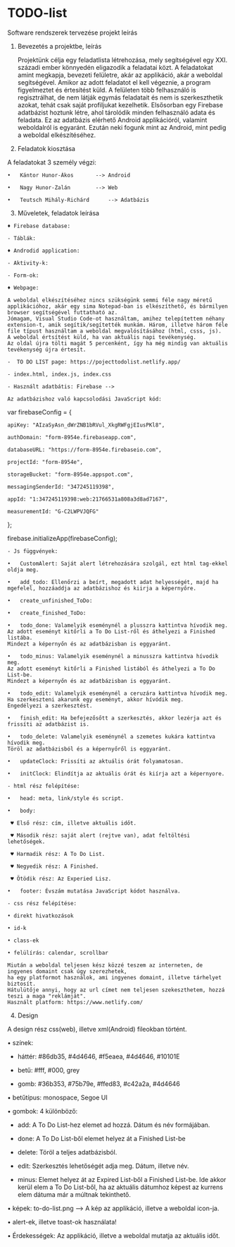 # TODO-list
Software rendszerek tervezése projekt leírás

1.	Bevezetés a projektbe, leírás

 	Projektünk célja egy feladatlista létrehozása, mely segítségével egy XXI. századi ember könnyedén eligazodik a feladatai közt. A feladatokat amint megkapja, bevezeti felületre, akár az applikáció, akár a weboldal segítségével. Amikor az adott feladatot el kell végeznie, a program figyelmeztet és értesítést küld. 
	A felületen több felhasználó is regisztrálhat, de nem látják egymás feladatait és nem is szerkeszthetik azokat, tehát csak saját profiljukat kezelhetik. 
	Elsősorban egy Firebase adatbázist hoztunk létre, ahol tárolódik minden felhasználó adata és feladata. Ez az adatbázis elérhető Android applikációról, valamint weboldalról is egyaránt. 
	Ezután neki fogunk mint az Android, mint pedig a weboldal elkészítéséhez.
	
2.	Feladatok kiosztása

  A feladatokat 3 személy végzi:
  
    •	Kántor Hunor-Ákos 		--> Android
    
    •	Nagy Hunor-Zalán 		--> Web
    
    •	Teutsch Mihály-Richárd 		--> Adatbázis
    
  3.	Műveletek, feladatok leírása
  
    ♦ Firebase database:
    
    - Táblák: 

    ♦ Androdid application:
    
    - Aktivity-k:
    
    - Form-ok: 

    ♦ Webpage:
    
	A weboldal elkészítéséhez nincs szükségünk semmi féle nagy méretű applikációhoz, akár egy sima Notepad-ban is elkészíthető, és bármilyen browser segítségével futtatható az. 
	Jómagam, Visual Studio Code-ot használtam, amihez telepítettem néhany extension-t, amik segítik/segítették munkám. Három, illetve három féle file típust használtam a weboldal megvalósításához (html, csss, js). 
	A weboldal értsítést küld, ha van aktuális napi tevékenység. 
	Az oldal újra tölti magát 5 percenként, így ha még mindig van aktuális tevékenység újra értesít. 
   
    -  TO DO LIST page: https://pojecttodolist.netlify.app/
    
    - index.html, index.js, index.css
    
    - Használt adatbátis: Firebase -->
    
    Az adatbázishoz való kapcsolodási JavaScript kód: 
    
var firebaseConfig = {

    apiKey: "AIzaSyAsn_dWrZNB1bRVul_XkgRWFgjEIusPKl8",
    
    authDomain: "form-8954e.firebaseapp.com",
    
    databaseURL: "https://form-8954e.firebaseio.com",
    
    projectId: "form-8954e",
    
    storageBucket: "form-8954e.appspot.com",
    
    messagingSenderId: "347245119398",
    
    appId: "1:347245119398:web:21766531a808a3d8ad7167",
    
    measurementId: "G-C2LWPVJQFG"
    
};

firebase.initializeApp(firebaseConfig);

    - Js függvények: 
    
    •	CustomAlert: Saját alert létrehozására szolgál, ezt html tag-ekkel oldja meg.
    
    •	add_todo: Ellenőrzi a beírt, megadott adat helyességét, majd ha mgefelel, hozzáaddja az adatbázishoz és kiirja a képernyőre.
    
    •	create_unfinished_ToDo:
    
    •	create_finished_ToDo:
    
    •	todo_done: Valamelyik eseménynél a plusszra kattintva hívodik meg. 
    Az adott eseményt kitőrli a To Do List-ről és áthelyezi a Finished listába. 
    Mindezt a képernyőn és az adatbázisban is eggyaránt. 
    
    •	todo_minus: Valamelyik eseménynél a minusszra kattintva hívodik meg. 
    Az adott eseményt kitőrli a Finished listából és áthelyezi a To Do List-be. 
    Mindezt a képernyőn és az adatbázisban is eggyaránt.
    
    •	todo_edit: Valamelyik eseménynél a ceruzára kattintva hívodik meg. 
    Ha szerkeszteni akarunk egy eseményt, akkor hívódik meg. 
    Engedélyezi a szerkesztést. 
    
    •	finish_edit: Ha befejezősőtt a szerkesztés, akkor lezérja azt és frissíti az adatbázist is.
    
    •	todo_delete: Valamelyik eseménynél a szemetes kukára kattintva hívodik meg. 
    Töröl az adatbázisból és a képernyőről is eggyaránt. 
    
    •	updateClock: Frissíti az aktuális órát folyamatosan. 
    
    •	initClock: Elindítja az aktuális órát és kiírja azt a képernyore. 
    
    - html rész felépítése:
    
    •	head: meta, link/style és script.
    
    •	body: 
    
     ♥ Első rész: cím, illetve aktuális időt.
     
     ♥ Második rész: saját alert (rejtve van), adat feltöltési lehetőségek.
     
     ♥ Harmadik rész: A To Do List.
     
     ♥ Negyedik rész: A Finished.
     
     ♥ Ötödik rész: Az Experied Lisz.
     
    •	footer: Évszám mutatása JavaScript kódot használva.
    
    - css rész felépítése:
    
    • direkt hivatkozások 
    
    • id-k
    
    • class-ek
    
    • felülírás: calendar, scrollbar
    
    Miután a weboldal teljesen kész közzé teszem az interneten, de ingyenes domaint csak úgy szerezhetek, 
    ha egy platformot használok, ami ingyenes domaint, illetve tárhelyet biztosít.
    Hátulütője annyi, hogy az url címet nem teljesen szekeszthetem, hozzá teszi a maga "reklámját". 
    Használt platform: https://www.netlify.com/
    
  4.	Design
  
  A design rész css(web), illetve xml(Android) fileokban történt.
  
  •	színek:
  
  - háttér: #86db35, #4d4646, #f5eaea, #4d4646, #10101E
  
  - betű:  #fff, #000, grey
  
  - gomb: #36b353, #75b79e, #ffed83, #c42a2a, #4d4646
    
  •	betűtípus: monospace, Segoe UI
  
  •	gombok: 4 különböző: 
  
  - add: A To Do List-hez elemet ad hozzá. Dátum és név formájában.
  
  - done: A To Do List-ből elemet helyez át a Finished List-be
  
  - delete: Töröl a teljes adatbázisból.
  
  - edit: Szerkesztés lehetőségét adja meg. Dátum, illetve név.
  
  - minus: Elemet helyez át az Expired List-ből a Finished List-be. 
  Ide akkor kerül elem a To Do List-ből, ha az aktuális dátumhoz képest az kurrens elem dátuma már a múltnak tekinthető. 
  
  •	képek: to-do-list.png  --> A kép az applikáció, illetve a weboldal icon-ja.
  
  •	alert-ek, illetve toast-ok használata!
  
  •	Érdekességek: Az applikáció, illetve a weboldal mutatja az aktuális időt.
 

